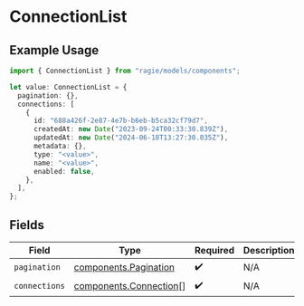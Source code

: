 # ConnectionList

## Example Usage

```typescript
import { ConnectionList } from "ragie/models/components";

let value: ConnectionList = {
  pagination: {},
  connections: [
    {
      id: "688a426f-2e87-4e7b-b6eb-b5ca32cf79d7",
      createdAt: new Date("2023-09-24T00:33:30.839Z"),
      updatedAt: new Date("2024-06-18T13:27:30.035Z"),
      metadata: {},
      type: "<value>",
      name: "<value>",
      enabled: false,
    },
  ],
};
```

## Fields

| Field                                                            | Type                                                             | Required                                                         | Description                                                      |
| ---------------------------------------------------------------- | ---------------------------------------------------------------- | ---------------------------------------------------------------- | ---------------------------------------------------------------- |
| `pagination`                                                     | [components.Pagination](../../models/components/pagination.md)   | :heavy_check_mark:                                               | N/A                                                              |
| `connections`                                                    | [components.Connection](../../models/components/connection.md)[] | :heavy_check_mark:                                               | N/A                                                              |